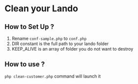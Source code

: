 # Clean your Lando

## How to Set Up ?
1. Rename `conf-sample.php` to `conf.php`
2. DIR constant is the full path to your lando folder
3. KEEP_ALIVE is an array of folder you do not want to destroy

## How to use ?
`php clean-customer.php` command will launch it
